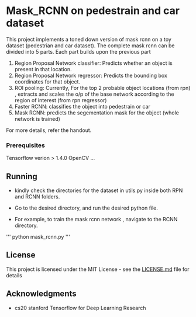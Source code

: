 # Mask_RCNN on pedestrain and car dataset

This project implements a toned down version of mask rcnn on a toy dataset (pedestrian and car dataset). 
The complete mask rcnn can be divided into 5 parts. Each part builds upon the previous part
1. Region Proposal Network classifier: Predicts whether an object is present in that location.
2. Region Proposal Network regressor: Predicts the bounding box coordinates for that object.
3. ROI pooling: Currently, For the top 2 probable object locations (from rpn) , extracts and scales the  o/p of the base network according to the region of interest (from rpn regressor)
4. Faster RCNN: classifies the object into pedestrain or car
5. Mask RCNN: predicts the segementation mask for the object (whole network is trained)

For more details, refer the handout.

### Prerequisites

Tensorflow verion > 1.4.0
OpenCV
...
## Running

* kindly check the directories for the dataset in utils.py inside both RPN and RCNN folders.

* Go to the desired directory, and run the desired python file.

* For example, to train the mask rcnn network , navigate to the RCNN directory.

'''
python mask_rcnn.py
'''

## License

This project is licensed under the MIT License - see the [LICENSE.md](LICENSE.md) file for details

## Acknowledgments

* cs20 stanford Tensorflow for Deep Learning Research 

